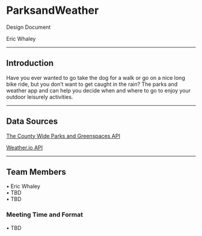 # ParksandWeather

Design Document

Eric Whaley

---

## Introduction

Have you ever wanted to go take the dog for a walk or go on a nice long bike ride, but you don’t want to get caught in the rain? The parks and weather app 
and can help you decide when and where to go to enjoy your outdoor leisurely activities. 

---

## Data Sources  

[The County Wide Parks and Greenspaces API](https://data-cagisportal.opendata.arcgis.com/datasets/countywide-parks-green-spaces/data)

[Weather.io API](https://www.weatherbit.io/api)

---

## Team Members

•	Eric Whaley  
•	TBD  
•	TBD  

### Meeting Time and Format
• TBD
